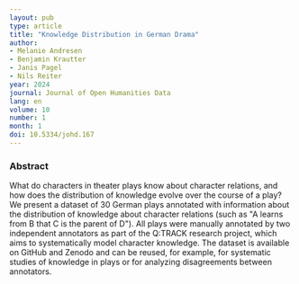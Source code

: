 ```yaml
---
layout: pub
type: article
title: "Knowledge Distribution in German Drama"
author:
- Melanie Andresen
- Benjamin Krautter
- Janis Pagel
- Nils Reiter
year: 2024
journal: Journal of Open Humanities Data
lang: en
volume: 10
number: 1
month: 1
doi: 10.5334/johd.167
---
```


### Abstract

What do characters in theater plays know about character relations, and how does the distribution of knowledge evolve over the course of a play? We present a dataset of 30 German plays annotated with information about the distribution of knowledge about character relations (such as "A learns from B that C is the parent of D"). All plays were manually annotated by two independent annotators as part of the Q:TRACK research project, which aims to systematically model character knowledge. The dataset is available on GitHub and Zenodo and can be reused, for example, for systematic studies of knowledge in plays or for analyzing disagreements between annotators.